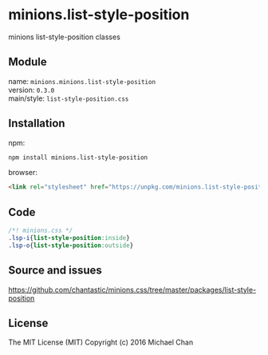 # minions.list-style-position
minions list-style-position classes

## Module
name: `minions.minions.list-style-position`  
version: `0.3.0`  
main/style: `list-style-position.css`  

## Installation
npm:
```bash
npm install minions.list-style-position
```

browser:
```html
<link rel="stylesheet" href="https://unpkg.com/minions.list-style-position" />
```

## Code
```css
/*! minions.css */
.lsp-i{list-style-position:inside}
.lsp-o{list-style-position:outside}

```

## Source and issues

https://github.com/chantastic/minions.css/tree/master/packages/list-style-position

## License

The MIT License (MIT)
Copyright (c) 2016 Michael Chan